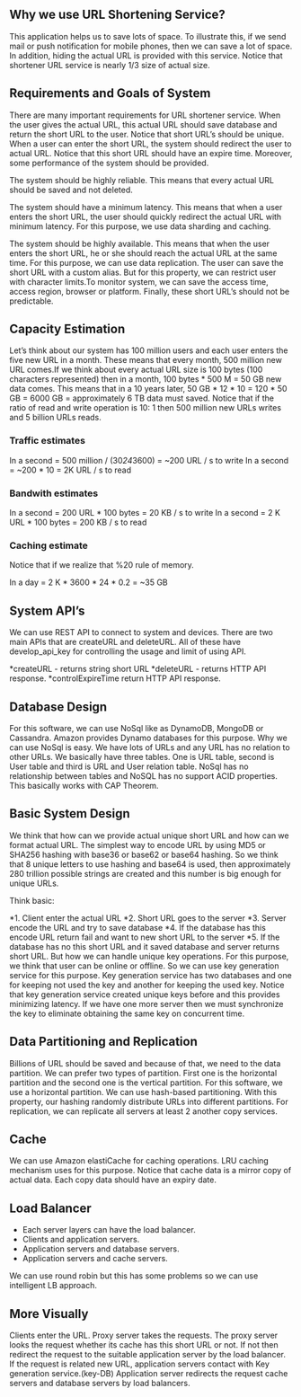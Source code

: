 ## Why we use URL Shortening Service?

This application helps us to save lots of space. To illustrate this, if we send mail or push notification for mobile phones, 
then we can save a lot of space. In addition, hiding the actual URL is provided with this service. Notice that shortener URL service 
is nearly 1/3 size of actual size.

## Requirements and Goals of System

There are many important requirements for URL shortener service. When the user gives the actual URL, this actual URL should save 
database and return the short URL to the user. Notice that short URL’s should be unique. When a user can enter the short URL, 
the system should redirect the user to actual URL. Notice that this short URL should have an expire time. Moreover, some performance 
of the system should be provided.

The system should be highly reliable. This means that every actual URL should be saved and not deleted.

The system should have a minimum latency. This means that when a user enters the short URL, the user should quickly redirect the actual 
URL with minimum latency. For this purpose, we use data sharding and caching.

The system should be highly available. This means that when the user enters the short URL, he or she should reach the actual URL at the 
same time. For this purpose, we can use data replication. The user can save the short URL with a custom alias. But for this property, 
we can restrict user with character limits.To monitor system, we can save the access time, access region, browser or platform. 
Finally, these short URL’s should not be predictable.

## Capacity Estimation

Let’s think about our system has 100 million users and each user enters the five new URL in a month. These means that every month, 
500 million new URL comes.If we think about every actual URL size is 100 bytes (100 characters represented)  then in a month, 
100 bytes * 500 M = 50 GB new data comes. This means that in a 10 years later, 50 GB * 12 * 10 = 120 * 50 GB = 6000 GB = approximately 
6 TB data must saved. Notice that if the ratio of read and write operation is 10: 1 then 500 million new URLs writes and 5 billion 
URLs reads.

### Traffic estimates

In a second = 500 million / (30*24*3600) = ~200 URL / s to write
In a second = ~200 * 10 = 2K URL / s to read

### Bandwith estimates

In a second = 200 URL * 100 bytes = 20 KB / s to write
In a second = 2 K URL * 100 bytes = 200 KB / s to read

### Caching estimate

Notice that if we realize that %20 rule of memory.

In a day = 2 K * 3600 * 24 * 0.2 = ~35 GB

## System API’s

We can use REST API to connect to system and devices. There are two main APIs that are createURL and deleteURL. All of these have 
develop_api_key for controlling the usage and limit of using API.

*createURL - returns string short URL
*deleteURL - returns HTTP API response.
*controlExpireTime return HTTP API response.

## Database Design

For this software, we can use NoSql like as DynamoDB, MongoDB or Cassandra. Amazon provides Dynamo databases for this purpose. Why we 
can use NoSql is easy. We have lots of URLs and any URL has no relation to other URLs. We basically have three tables. One is URL table, 
second is User table and third is URL and User relation table. NoSql has no relationship between tables and NoSQL has no support ACID 
properties. This basically works with CAP Theorem.

## Basic System Design

We think that how can we provide actual unique short URL and how can we format actual URL. The simplest way to encode URL by using MD5 
or SHA256 hashing with base36 or base62 or base64 hashing. So we think that 8 unique letters to use hashing and base64 is used, then 
approximately 280 trillion possible strings are created and this number is big enough for unique URLs.

Think basic:

*1. Client enter the actual URL
*2. Short URL goes to the server
*3. Server encode the URL and try to save database
*4. If the database has this encode URL return fail and want to new short URL to the server
*5. If the database has no this short URL and it saved database and server returns short URL. But how we can handle unique key operations.
For this purpose, we think that user can be online or offline. So we can use key generation service for this purpose. Key generation 
service has two databases and one for keeping not used the key and another for keeping the used key. Notice that key generation service 
created unique keys before and this provides minimizing latency. If we have one more server then we must synchronize the key to eliminate
obtaining the same key on concurrent time.

## Data Partitioning and Replication

Billions of URL should be saved and because of that, we need to the data partition. We can prefer two types of partition. First one is 
the horizontal partition and the second one is the vertical partition. For this software, we use a horizontal partition. We can use 
hash-based partitioning. With this property, our hashing randomly distribute URLs into different partitions. For replication, we can 
replicate all servers at least 2 another copy services.

## Cache

We can use Amazon elastiCache for caching operations. LRU caching mechanism uses for this purpose. Notice that cache data is a mirror 
copy of actual data. Each copy data should have an expiry date.

## Load Balancer

* Each server layers can have the load balancer.
* Clients and application servers.
* Application servers and database servers.
* Application servers and cache servers.

We can use round robin but this has some problems so we can use intelligent LB approach.

## More Visually

Clients enter the URL. Proxy server takes the requests. The proxy server looks the request whether its cache has this short URL or not. 
If not then redirect the request to the suitable application server by the load balancer. If the request is related new URL, application 
servers contact with Key generation service.(key-DB) Application server redirects the request cache servers and database servers by 
load balancers.

